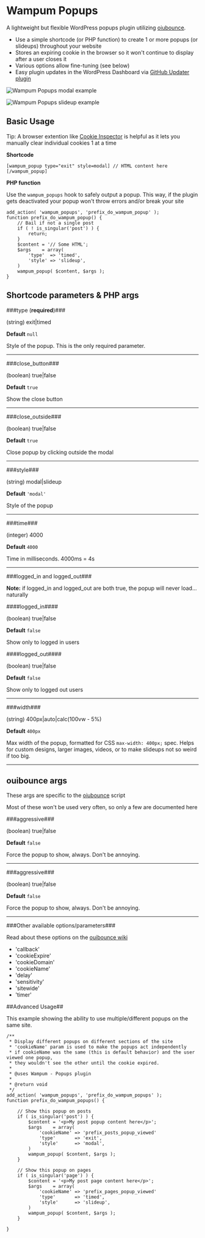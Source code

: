 # Wampum Popups
A lightweight but flexible WordPress popups plugin utilizing [oiubounce](https://github.com/carlsednaoui/ouibounce).
* Use a simple shortcode (or PHP function) to create 1 or more popups (or slideups) throughout your website
* Stores an expiring cookie in the browser so it won't continue to display after a user closes it
* Various options allow fine-tuning (see below)
* Easy plugin updates in the WordPress Dashboard via [GitHub Updater plugin](https://github.com/afragen/github-updater)

![Wampum Popups modal example](assets/wampum-popups-modal.jpg)

![Wampum Popups slideup example](assets/wampum-popups-slideup.jpg)

## Basic Usage
Tip: A browser extention like [Cookie Inspector](https://chrome.google.com/webstore/detail/cookie-inspector/jgbbilmfbammlbbhmmgaagdkbkepnijn) is helpful as it lets you manually clear individual cookies 1 at a time

**Shortcode**
```
[wampum_popup type="exit" style=modal] // HTML content here [/wampum_popup]
```

**PHP function**

Use the `wampum_popups` hook to safely output a popup. This way, if the plugin gets deactivated your popup won't throw errors and/or break your site

```
add_action( 'wampum_popups', 'prefix_do_wampum_popup' );
function prefix_do_wampum_popup() {
	// Bail if not a single post
	if ( ! is_singular('post') ) {
		return;
	}
	$content = '// Some HTML';
	$args	 = array(
		'type'	=> 'timed',
		'style'	=> 'slideup',
	)
	wampum_popup( $content, $args );
}
```

## Shortcode parameters & PHP args

###type (**required**)###

(string) exit|timed

**Default** `null`

Style of the popup. This is the only required parameter.

---

###close_button###

(boolean) true|false

**Default** `true`

Show the close button

---

###close_outside###

(boolean) true|false

**Default** `true`

Close popup by clicking outside the modal

---

###style###

(string) modal|slideup

**Default** `'modal'`

Style of the popup

---

###time###

(integer) 4000

**Default** `4000`

Time in milliseconds. 4000ms = 4s

---

###logged_in and logged_out###

**Note:** if logged_in and logged_out are both true, the popup will never load... naturally

####logged_in####

(boolean) true|false

**Default** `false`

Show only to logged in users

####logged_out####

(boolean) true|false

**Default** `false`

Show only to logged out users

---

###width###

(string) 400px|auto|calc(100vw - 5%)

**Default** `400px`

Max width of the popup, formatted for CSS `max-width: 400px;` spec. Helps for custom designs, larger images, videos, or to make slideups not so weird if too big.

---

## ouibounce args ##

These args are specific to the [oiubounce](https://github.com/carlsednaoui/ouibounce) script

Most of these won't be used very often, so only a few are documented here

###aggressive###

(boolean) true|false

**Default** `false`

Force the popup to show, always. Don't be annoying.

---

###aggressive###

(boolean) true|false

**Default** `false`

Force the popup to show, always. Don't be annoying.

---

###Other available options/parameters###

Read about these options on the [ouibounce wiki](https://github.com/carlsednaoui/ouibounce/blob/master/README.md)

* 'callback'
* 'cookieExpire'
* 'cookieDomain'
* 'cookieName'
* 'delay'
* 'sensitivity'
* 'sitewide'
* 'timer'

##Advanced Usage##

This example showing the ability to use multiple/different popups on the same site.


```
/**
 * Display different popups on different sections of the site
 * 'cookieName' param is used to make the popups act independently
 * if cookieName was the same (this is default behavior) and the user viewed one popup,
 * they wouldn't see the other until the cookie expired.
 *
 * @uses Wampum - Popups plugin
 *
 * @return void
 */
add_action( 'wampum_popups', 'prefix_do_wampum_popups' );
function prefix_do_wampum_popups() {

	// Show this popup on posts
	if ( is_singular('post') ) {
		$content = '<p>My post popup content here</p>';
		$args	 = array(
			'cookieName' => 'prefix_posts_popup_viewed'
			'type'		 => 'exit',
			'style'		 => 'modal',
		)
		wampum_popup( $content, $args );
	}

	// Show this popup on pages
	if ( is_singular('page') ) {
		$content = '<p>My post page content here</p>';
		$args	 = array(
			'cookieName' => 'prefix_pages_popup_viewed'
			'type'		 => 'timed',
			'style'		 => 'slideup',
		)
		wampum_popup( $content, $args );
	}

}
```
